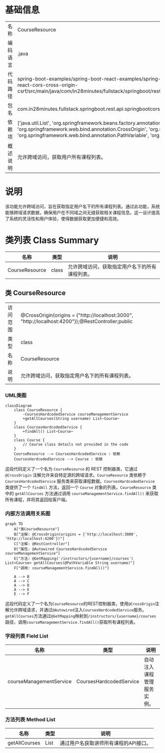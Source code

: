 # 基础信息

|      |      |
|------|------|
| 名称 | CourseResource |
| 编码语言 | .java |
| 代码路径 | spring-boot-examples/spring-boot-react-examples/spring-boot-react-cors-cross-origin-csrf/backend-spring-boot-react-cors-cross-origin-csrf/src/main/java/com/in28minutes/fullstack/springboot/rest/api/springbootcorscrossorigincsrf/course/CourseResource.java |
| 包名 | com.in28minutes.fullstack.springboot.rest.api.springbootcorscrossorigincsrf.course |
| 依赖项 | ['java.util.List', 'org.springframework.beans.factory.annotation.Autowired', 'org.springframework.web.bind.annotation.CrossOrigin', 'org.springframework.web.bind.annotation.GetMapping', 'org.springframework.web.bind.annotation.PathVariable', 'org.springframework.web.bind.annotation.RestController'] |
| 概述说明 | 允许跨域访问，获取用户所有课程列表。 |

# 说明

该功能允许跨域访问，旨在获取指定用户名下的所有课程列表。通过此功能，系统能够跨域请求数据，确保用户在不同域之间无缝获取相关课程信息。这一设计提高了系统的灵活性和用户体验，使得数据获取更加便捷和高效。

# 类列表 Class Summary

| 名称   | 类型  | 说明 |
|-------|------|-------------|
| CourseResource | class | 允许跨域访问，获取指定用户名下的所有课程列表。 |



## 类 CourseResource

|      |      |
|------|------|
| 访问范围 | @CrossOrigin(origins = {"http://localhost:3000", "http://localhost:4200"});@RestController;public |
| 类型 | class |
| 名称 | CourseResource |
| 说明 | 允许跨域访问，获取指定用户名下的所有课程列表。 |


### UML类图

```mermaid
classDiagram
    class CourseResource {
        -CoursesHardcodedService courseManagementService
        +getAllCourses(String username) List~Course~
    }
    class CoursesHardcodedService {
        +findAll() List~Course~
    }
    class Course {
        // Course class details not provided in the code
    }
    CourseResource --> CoursesHardcodedService : 依赖
    CoursesHardcodedService --> Course : 依赖
```

这段代码定义了一个名为 `CourseResource` 的 REST 控制器类，它通过 `@CrossOrigin` 注解允许来自特定源的跨域请求。`CourseResource` 类依赖于 `CoursesHardcodedService` 服务类来获取课程数据。`CoursesHardcodedService` 类提供了一个 `findAll` 方法，返回一个 `Course` 对象的列表。`CourseResource` 类中的 `getAllCourses` 方法通过调用 `courseManagementService.findAll()` 来获取所有课程，并将其返回给客户端。


### 内部方法调用关系图

```mermaid
graph TD
    A["类CourseResource"]
    B["注解: @CrossOrigin(origins = {'http://localhost:3000', 'http://localhost:4200'})"]
    C["注解: @RestController"]
    D["属性: @Autowired CoursesHardcodedService courseManagementService"]
    E["方法: @GetMapping('/instructors/{username}/courses') List<Course> getAllCourses(@PathVariable String username)"]
    F["调用: courseManagementService.findAll()"]

    A --> B
    A --> C
    A --> D
    A --> E
    E --> F
```

这段代码定义了一个名为`CourseResource`的REST控制器类，使用`@CrossOrigin`注解允许跨域请求，并通过`@Autowired`注入`CoursesHardcodedService`服务。`getAllCourses`方法通过`@GetMapping`映射到`/instructors/{username}/courses`路径，调用`courseManagementService.findAll()`获取所有课程列表。

### 字段列表 Field List

| 名称  | 类型  | 说明 |
|-------|-------|------|
| courseManagementService | CoursesHardcodedService | 自动注入课程管理服务实例。 |

### 方法列表 Method List

| 名称  | 类型  | 说明 |
|-------|-------|------|
| getAllCourses | List<Course> | 通过用户名获取讲师所有课程的API接口。 |




